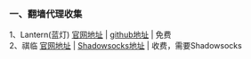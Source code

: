 ### 一、翻墙代理收集

1、Lantern(蓝灯) [官网地址](https://getlantern.org/) | [github地址](https://github.com/getlantern/lantern) | 免费<br>
2、祺临 [官网地址](http://jiasu.qilinco.com/) | [Shadowsocks地址](https://github.com/shadowsocks/shadowsocks-iOS/wiki/Shadowsocks-for-OSX-Help) | 收费，需要Shadowsocks<br>

